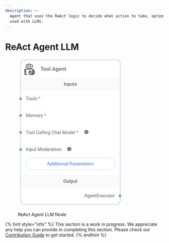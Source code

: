```yaml
---
description: >-
  Agent that uses the ReAct logic to decide what action to take, optimized to be
  used with LLMs.
---
```


# ReAct Agent LLM

<figure><img src="../../../.gitbook/assets/image (7) (1) (1) (1) (1) (1).png" alt="" width="335"><figcaption><p>ReAct Agent LLM Node</p></figcaption></figure>

{% hint style="info" %}
This section is a work in progress. We appreciate any help you can provide in completing this section. Please check our [Contribution Guide](../../../CONTRIBUTING.md) to get started.
{% endhint %}
